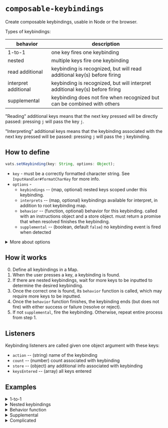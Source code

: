 # `composable-keybindings`

Create composable keybindings, usable in Node or the browser.

Types of keybindings:

| behavior | description
| - | - |
| 1-to-1 | one key fires one keybinding
| nested | multiple keys fire one keybinding
| read additional | keybinding is recognized, but will read additional key(s) before firing
| interpret additional | keybinding is recognized, but will interpret additional key(s) before firing
| supplemental | keybinding does not fire when recognized but can be combined with others

"Reading" additional keys means that the next key pressed will be directly passed: pressing `j` will pass the key `j`.

"Interpreting" additional keys means that the keybinding associated with the next key pressed will be passed: pressing `j` will pass the `j` keybinding.

## How to define

```js
vats.setKeybinding(key: String, options: Object);
```

- `key` - must be a correctly formatted character string. See `InputHandler#formatCharKey` for more info.
- `options` -
  - `keybindings` -- (map, optional) nested keys scoped under this keybinding.
  - `interprets` -- (map, optional) keybindings available for interpret, in addition to root keybinding map.
  - `behavior` -- (function, optional) behavior for this keybinding. called with an instructions object and a store object. must return a promise that when resolved finishes the keybinding.
  - `supplemental` -- (boolean, default `false`) no keybinding event is fired when detected

<details>
<summary>More about options</summary>

### `options.keybindings`

Nested keybindings allows a sequence of inputted keys to fire one keybinding event. For example keybinding `t` can have a nested keybinding `a`, such that the `nested-keybinding` event will fire when the user presses `t` then `a`.

```js
vats.setKeybinding('t', {
  name: 'test',
  keybindings: new Map([
    ['a', { name: 'nested-keybinding' }]
  ])
});
```

### `options.interprets`

Applicable when calling `interpret()` in the behavior function. Any keybindings inside `options.interprets` are now available in additional to all keybindings defined in the root map.

This is different from `options.keybindings` in that the interpreted keybinding is not the one that is fired in the event. E.g. defining the keybinding below and pressing `ta` will fire the `test` keybinding:

```js
vats.setKeybinding('t', {
  name: 'test',
  interprets: new Map([
    ['a', { name: 'nested-interpret' }]
  ]),
  behavior: ({ interpret }, store) => {
    return interpret().then(keybinding => {
      store.keybinding = keybinding;
    });
  }
});
```

### `options.behavior`

When this function is given, the keybinding does not immediately fire when detected. Instead, this function is called and a promise is returned. If rejected, the keybinding resets. Otherwise additional keys can be read/interpreted, or other custom keybinding behavior occurs, then the promise resolves and the keybinding will fire.

```js
behavior(instructions: Object, store: Object): Promise
```

- `instructions` - includes some helper functions (`read`, `interpret`)
- `store` - plain object to store additional keybinding info
- returns Promise - resolves when behavior is finished or rejects to cancel

```js
read(count: Number): Promise
```

- `count` - number of keys to read
- returns Promise<array> - resolves with an array of keys when reading is finished. Doesn't reject.

```js
interpret(filter?: Function): Promise
```

- `filter` - filter function to weed out undesired keybindings.
- returns Promise - resolves with a found keybinding, or rejects if none is found.

### `options.supplemental`

A value of `true` means that keybindings will fire after their behavior function finishes. When `false`, the behavior function is still called but instead of firing, another keybinding will be interpreted. The last non-supplemental keybinding to be recognized is the one that will fire.
</details>

## How it works

0. Define all keybindings in a Map.
1. When the user presses a key, a keybinding is found.
2. If there are nested keybindings, wait for more keys to be inputted to determine the desired keybinding.
3. Once the correct one is found, its `behavior` function is called, which may require more keys to be inputted.
4. Once the `behavior` function finishes, the keybinding ends (but does not fire) with either success or failure (resolve or reject).
5. If not `supplemental`, fire the keybinding. Otherwise, repeat entire process from step 1.

## Listeners

Keybinding listeners are called given one object argument with these keys:

- `action` -- (string) name of the keybinding
- `count` -- (number) count associated with keybinding
- `store` -- (object) any additional info associated with keybinding
- `keysEntered` -- (array<string>) all keys entered

## Examples

<details>
<summary>1-to-1</summary>

Set `j` to fire keybinding `cursor-down`:

```js
vats.setKeybinding('j', { name: 'cursor-down' });
vats.on('keybinding', console.log);

// output when user presses `j`:
// {
//   action: { name: 'cursor-down' },
//   count: 1,
//   store: {},
//   keysEntered: ['j']
// }
```
</details>

<details>
<summary>Nested keybindings</summary>

Set `y`, when pressed twice, to fire keybinding `yank-line`.

```js
vats.setKeybinding('y y', { name: 'yank-line' });
vats.on('keybinding', console.log);

// output when user presses `2yy`:
// {
//   action: { name: 'yank-line' },
//   count: 2,
//   store: {},
//   keysEntered: ['2', 'y', 'y']
// }
```

Above is a shortcut. Here is another way to define `yy` using nested keybindings:

```js
vats.setKeybinding('y', {
  name: 'yank',
  keybindings: new Map([
    ['y', { name: 'yank-line' }]
  ])
});
```
</details>

<details>
<summary>Behavior function</summary>

### read

Set `f` to read a key and then fire keybinding `find`.

```js
vats.setKeybinding('f', {
  name: 'find',
  behavior: ({ read }, store) => {
    return read(1).then(keys => {
      store.foundKey = keys[0];
    });
  }
});

vats.on('keybinding', console.log);

// output when user presses `fa`:
// {
//   action: { name: 'find' },
//   count: 1,
//   store: {},
//   keysEntered: ['f', 'a']
// }
```

### interpret

Set `d` to interpret a keybinding and fire keybinding `delete`.

```js
// simplified version
vats.setKeybinding('d', {
  name: 'delete',
  behavior: async ({ interpret }, store) => {
    return interpret().then(keybinding => {
      store.motion = keybinding;
    });
  }
});

vats.setKeybinding('j', { name: 'cursor-down', type: 'motion' });

vats.on('keybinding', console.log);

// output when user presses `d2j`:
// {
//   action: { name: 'delete' },
//   count: 1,
//   store: {
//     motion: {
//       action: { name: 'cursor-down', type: 'motion' },
//       count: 2,
//       store: {},
//       keysEntered: ['2', 'j']
//     }
//   }
//   keysEntered: ['d', '2', 'j']
// }
```

</details>

<details>
<summary>Supplemental</summary>

```js
const SyncPromise = require('synchronous-promise');
vats.setKeybinding('t', { name: 'test' });

vats.setKeybinding('"', {
  name: 'register',
  supplemental: true,
  behavior: ({ read }, store, done) => {
    // store.register = (await read(1))[0];
    read(1, {
      keys => store.register = keys[0];
      done();
    });
  }
});

vats.on('keybinding', console.log);

// output when user presses `2"at`:
// {
//   action: { name: 'test' },
//   count: 2,
//   store: { register: 'a' },
//   keysEntered: ['2', '"', 'a', 't']
// }
```

Note that two keybindings are recognized, `"` and then `t`, but the keybinding event is associated with `t`. This is because `"` has the `supplemental` flag, which means it does not fire a keybinding event when recognized. Instead it adds a property to `store` and more keys will be read before an event is fired.
</details>

<details>
<summary>Complicated</summary>

Let's fully implement Vim's `delete` keybinding, which makes use of multiple features.

- when pressed twice, deletes entire line (`dd`)
- can be composed with cursor motion keybindings (`dj`)
- can be composed with text object keybindings (`diw`)
- keybinding is cancelled when a key combo is not recognized (e.g. `dy`)

Let's assume that the `j` or `cursor-down` keybinding is already defined.

```js
vats.setKeybinding('d', {
  name: 'delete',
  keybindings: new Map([['d', { name: 'delete-line' }]]),
  behavior: ({ interpret }, store) => {
    return new Promise((resolve, reject) => {
      const filter = kb => ['motion', 'text-object'].includes(kb.type);

      interpret(filter).then(keybinding => {
        store[keybinding.type] = keybinding;
        resolve();
      }).catch(reject);
    });
  },
  interprets: new Map([
    ['i', {
      name: 'inner',
      type: 'text-object',
      behavior: ({ read }, store) => {
        return read(1).then(keys => store.inner = keys[0]);
      }
    }]
  ])
});
```

This is one way to define the keybinding behavior. To actually make use of inputted keys there will have to be a listener attached to determine the behavior. Below is a possibility.

```js
vats.on('keybinding', (obj) => {
  if (obj.action.name === 'delete-line') {
    __deleteLinePseudo(obj.count);
  } else if (obj.action.name === 'delete') {
    __deletePseudo(obj);
  }
});

function __deleteLinePseudo(count) {
  for (let i = 0; i < count; i++) {
    __deleteCurrentLinePseudo();
  }
}

function __deletePseudo({ action, count, store, keysEntered }) {
  if (store.motion) {
    const start = __getCursorPos();
    const end = __getNewPosFromKeybinding(store.motion);
    __deleteFromStartToEnd(start, end, count);
  } else if (store['text-object']) {
    const textObject = __getTextObject(store, count);
    __deleteTextObject(textObject);
  }
}
```

<details>
<summary>Keypress walkthrough</summary>

### `dd`

1. user presses `d`
    - `delete` keybinding is recognized. `keybindings` and/or `behavior` is present, so more keys need to be read.
2. user presses `d`
    - `d` is inside `delete`'s keybindings map, so detect it.
    - `delete-line` does not need more input, so fire `delete-line` immediately.
3. keybinding fires

### `dj`

1. user presses `d`
    - `delete` keybinding is recognized. `keybindings` and/or `behavior` is present, so more keys need to be read.
2. user presses `j`
    - `j` is not inside `delete`'s keybindings map, so call `behavior` function.
    - `interpret` is called, `j` is interpreted, and `interpret` resolves with the `cursor-down` keybinding. `delete` modifies `store` and resolves successfully.
3. keybinding fires

### `diw`

1. user presses `d`
    - `delete` keybinding is recognized. `keybindings` and/or `behavior` is present, so more keys need to be read.
2. user presses `i`
    - `i` is not inside `delete`'s keybindings map, so call `behavior` function
    - `interpret` is called and `i` is interpreted.
    - `i` is inside `delete`'s `interprets` map, so call `inner` `behavior` function.
    - `read` is called, so wait for user to press a key
3. user presses `w`
    - `read` resolves with `['w']`; `inner` modifies `store` and resolves successfully.
    - pop back up to `delete`'s `behavior` function, where `interpret` resolves with the `inner` keybinding. `delete` modifies `store` and resolves successfully.
4. keybinding fires

### `dy`

Assume `y` keybinding is not defined and its behavior is identical to Vim's `y` keybinding.

1. user presses `d`
    - `delete` keybinding is recognized. `keybindings` and/or `behavior` is present, so more keys need to be read.
2. user presses `y`
    - `y` is not inside `delete`'s keybindings map, so call `behavior` function.
    - `interpret` is called and `y` is interpreted.
    - `y` is not of type `motion` or `text-object`, so the promise rejects and the keybinding cancels.

</details>

</details>
